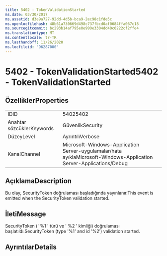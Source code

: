 ```yaml
---
title: 5402 - TokenValidationStarted
ms.date: 03/30/2017
ms.assetid: d3e9a727-92dd-4d5b-bca9-2ec98c1fde5c
ms.openlocfilehash: 48b61a730669d498c737fbcd0af0684ffa067c18
ms.sourcegitcommit: bc293b14af795e0e999e3304dd40c0222cf2ffe4
ms.translationtype: MT
ms.contentlocale: tr-TR
ms.lasthandoff: 11/26/2020
ms.locfileid: "96287000"
---
```

# <a name="5402---tokenvalidationstarted"></a><span data-ttu-id="f4102-102">5402 - TokenValidationStarted</span><span class="sxs-lookup"><span data-stu-id="f4102-102">5402 - TokenValidationStarted</span></span>

## <a name="properties"></a><span data-ttu-id="f4102-103">Özellikler</span><span class="sxs-lookup"><span data-stu-id="f4102-103">Properties</span></span>  
  
|||  
|-|-|  
|<span data-ttu-id="f4102-104">ID</span><span class="sxs-lookup"><span data-stu-id="f4102-104">ID</span></span>|<span data-ttu-id="f4102-105">5402</span><span class="sxs-lookup"><span data-stu-id="f4102-105">5402</span></span>|  
|<span data-ttu-id="f4102-106">Anahtar sözcükler</span><span class="sxs-lookup"><span data-stu-id="f4102-106">Keywords</span></span>|<span data-ttu-id="f4102-107">Güvenlik</span><span class="sxs-lookup"><span data-stu-id="f4102-107">Security</span></span>|  
|<span data-ttu-id="f4102-108">Düzey</span><span class="sxs-lookup"><span data-stu-id="f4102-108">Level</span></span>|<span data-ttu-id="f4102-109">Ayrıntılı</span><span class="sxs-lookup"><span data-stu-id="f4102-109">Verbose</span></span>|  
|<span data-ttu-id="f4102-110">Kanal</span><span class="sxs-lookup"><span data-stu-id="f4102-110">Channel</span></span>|<span data-ttu-id="f4102-111">Microsoft-Windows-Application Server-uygulamalar/hata ayıkla</span><span class="sxs-lookup"><span data-stu-id="f4102-111">Microsoft-Windows-Application Server-Applications/Debug</span></span>|  
  
## <a name="description"></a><span data-ttu-id="f4102-112">Açıklama</span><span class="sxs-lookup"><span data-stu-id="f4102-112">Description</span></span>  

 <span data-ttu-id="f4102-113">Bu olay, SecurityToken doğrulaması başladığında yayınlanır.</span><span class="sxs-lookup"><span data-stu-id="f4102-113">This event is emitted when the SecurityToken validation started.</span></span>  
  
## <a name="message"></a><span data-ttu-id="f4102-114">İleti</span><span class="sxs-lookup"><span data-stu-id="f4102-114">Message</span></span>  

 <span data-ttu-id="f4102-115">SecurityToken (' %1 ' türü ve ' %2 ' kimliği) doğrulaması başlatıldı.</span><span class="sxs-lookup"><span data-stu-id="f4102-115">SecurityToken (type '%1' and id '%2') validation started.</span></span>  
  
## <a name="details"></a><span data-ttu-id="f4102-116">Ayrıntılar</span><span class="sxs-lookup"><span data-stu-id="f4102-116">Details</span></span>
